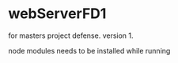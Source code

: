 # webServerFD1
for masters project defense. version 1. 

node modules needs to be installed while running
